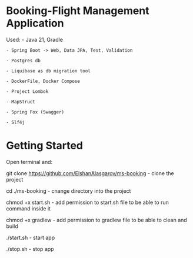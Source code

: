 # Booking-Flight Management Application

Used:
    - Java 21, Gradle

    - Spring Boot -> Web, Data JPA, Test, Validation

    - Postgres db

    - Liquibase as db migration tool

    - DockerFile, Docker Compose

    - Project Lombok

    - MapStruct

    - Spring Fox (Swagger)

    - Slf4j

# Getting Started
Open terminal and:

  git clone https://github.com/ElshanAlasgarov/ms-booking - clone the project

  cd ./ms-booking - cnange directory into the project

  chmod +x start.sh - add permission to start.sh file to be able to run command inside it

  chmod +x gradlew - add permission to gradlew file to be able to clean and build

  ./start.sh - start app

  ./stop.sh - stop app
